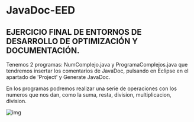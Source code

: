 # JavaDoc-EED
## EJERCICIO FINAL DE ENTORNOS DE DESARROLLO DE OPTIMIZACIÓN Y DOCUMENTACIÓN.

 Tenemos 2 programas: NumComplejo.java y ProgramaComplejos.java que tendremos insertar los comentarios de JavaDoc, pulsando en Eclipse en el apartado de 'Project' y Generate JavaDoc.
 
 En los programas podremos realizar una serie de operaciones con los numeros que nos dan, como la suma, resta, division, multiplicacion, division.
 
![img](https://i.imgur.com/yDwihrF.png)
